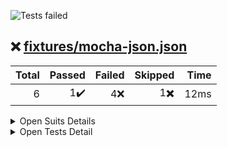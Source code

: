 ![Tests failed](https://img.shields.io/badge/tests-1%20passed%2C%204%20failed%2C%201%20skipped-critical)
## ❌️ <a id='user-content-r0' href='#r0'>fixtures/mocha-json.json</a>
|Total|Passed|Failed|Skipped|Time|
|---:|---:|---:|---:|---:|
|6|1✔️|4❌️|1✖️|12ms|

<details><summary>Open Suits Details</summary>
<p>

|Test suite|Passed|Failed|Skipped|Time|
|:---|---:|---:|---:|---:|
|[test/main.test.js](#r0s0)|1✔️|3❌️|-|1ms|
|[test/second.test.js](#r0s1)|-|1❌️|1✖️|8ms|

</p>
</details>


<details><summary>Open Tests Detail</summary>
<p>

#### ❌️ <a id='user-content-r0s0' href='#r0s0'>test/main.test.js</a>
```
Test 1
  ✔️ Passing test
Test 1 Test 1.1
  ❌️ Exception in target unit
	Some error
  ❌️ Failing test
	Expected values to be strictly equal:
	
	false !== true
	
Test 2
  ❌️ Exception in test
	Some error
```
#### ❌️ <a id='user-content-r0s1' href='#r0s1'>test/second.test.js</a>
```
✖️ Skipped test
❌️ Timeout test
	Timeout of 1ms exceeded. For async tests and hooks, ensure "done()" is called; if returning a Promise, ensure it resolves. (C:\Users\Michal\Workspace\dorny\test-reporter\reports\mocha\test\second.test.js)
```

</p>
</details>
